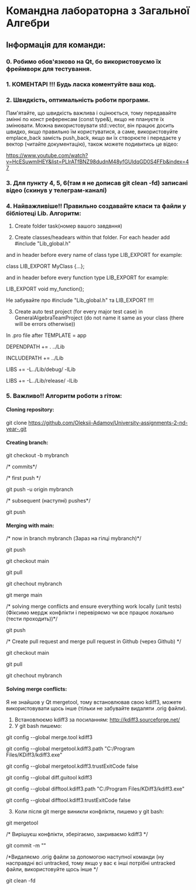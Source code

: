 # Командна лабораторна з Загальної Алгебри

## Інформація для команди:
### 0. Робимо обов'язково на Qt, бо використовуємо їх фреймворк для тестування.
### 1. КОМЕНТАРІ !!! Будь ласка коментуйте ваш код.
### 2. Швидкість, оптимальність роботи програми.
Пам'ятайте, що швидкість важлива і оцінюється, тому передавайте змінні по конст референсам (const type&), якщо не плануєте їх змінювати. Можна використовувати std::vector, він працює досить швидко, якщо правильно їм користуватися, а саме, використовуйте emplace_back замість push_back, якщо ви їх створюєте і передаєте у вектор (читайте документацію), також можете подивитись це відео:

https://www.youtube.com/watch?v=HcESuwmlHEY&list=PLlrATfBNZ98dudnM48yfGUldqGD0S4FFb&index=47

### 3. Для пункту 4, 5, 6(там я не дописав git clean -fd) записані відео (скинув у телеграм-каналі)

### 4. Найважливіше!! Правильно создавайте класи та файли у бібліотеці Lib. Алгоритм:

1. Create folder task(номер вашого завдвння)

2. Create classes/headears within that folder. For each header add 
#include "Lib_global.h"

and in header before every name of class type LIB_EXPORT
for example:

class LIB_EXPORT MyClass {...};

and in header before every function type LIB_EXPORT
for example:

LIB_EXPORT void my_function();

Не забувайте про #include "Lib_global.h" та LIB_EXPORT !!!!

3. Create auto test project (for every major test case) in GeneralAlgebraTeamProject 
  (do not name it same as your class (there will be errors otherwise))

In .pro file after TEMPLATE = app

DEPENDPATH += . ../Lib

INCLUDEPATH += ../Lib

LIBS += -L../Lib/debug/ -lLib

LIBS += -L../Lib/release/ -lLib

### 5. Важливо!! Алгоритм роботи з гітом:
#### Cloning repository:

git clone https://github.com/Oleksii-Adamov/University-assignments-2-nd-year-.git

#### Creating branch:

git checkout -b mybranch

/* commits*/

/* first push */

git push -u origin mybranch

/* subsequent (наступні) pushes*/

git push

#### Merging with main:

/* now in branch mybranch (Зараз на гілці mybranch)*/

git push

git checkout main

git pull

git chechout mybranch

git merge main

/* solving merge conflicts and ensure everything work locally (unit tests) (Фіксимо мердж конфлікти і перевіряємо чи
 все працює локально (тести проходить))*/

git push
 
/* Create pull request and merge pull request in Github (через Github) */

git checkout main

git pull

git chechout mybranch

#### Solving merge conflicts:

Я не знайшов у Qt mergetool, тому встановлював свою kdiff3, можете використовувати щось інше (тільки не забувайте видаляти .orig файли).

1. Встановлюємо kdiff3 за посиланням:
	http://kdiff3.sourceforge.net/
2. У git bash пишемо:

git config --global merge.tool kdiff3
	
git config --global mergetool.kdiff3.path "C:/Program Files/KDiff3/kdiff3.exe"

git config --global mergetool.kdiff3.trustExitCode false

git config --global diff.guitool kdiff3

git config --global difftool.kdiff3.path "C:/Program Files/KDiff3/kdiff3.exe"

git config --global difftool.kdiff3.trustExitCode false

3. Коли після git merge виникли конфлікти, пишемо у git bash:

git mergetool

/* Вирішуєш конфлікти, зберігаємо, закриваємо kdiff3 */

git commit -m ""

/*Видаляємо .orig файли за допомогою наступної команди (ну насправдні всі untracked, тому якщо у вас є інші потрібні untracked файли, використовуйте щось інше */

git clean -fd